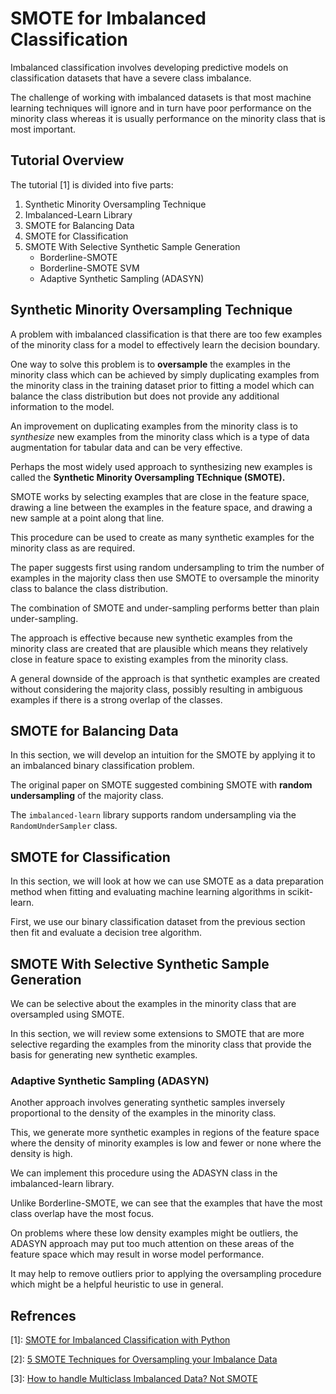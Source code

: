 # SMOTE for Imbalanced Classification

Imbalanced classification involves developing predictive models on classification datasets that have a severe class imbalance.

The challenge of working with imbalanced datasets is that most machine learning techniques will ignore and in turn have poor performance on the minority class whereas it is usually performance on the minority class that is most important.

## Tutorial Overview

The tutorial [1] is divided into five parts:

1. Synthetic Minority Oversampling Technique
2. Imbalanced-Learn Library
3. SMOTE for Balancing Data
4. SMOTE for Classification
5. SMOTE With Selective Synthetic Sample Generation
   - Borderline-SMOTE
   - Borderline-SMOTE SVM
   - Adaptive Synthetic Sampling (ADASYN)


## Synthetic Minority Oversampling Technique

A problem with imbalanced classification is that there are too few examples of the minority class for a model to effectively learn the decision boundary.

One way to solve this problem is to **oversample** the examples in the minority class which can be achieved by simply duplicating examples from the minority class in the training dataset prior to fitting a model which can balance the class distribution but does not provide any additional information to the model.

An improvement on duplicating examples from the minority class is to _synthesize_ new examples from the minority class which is a type of data augmentation for tabular data and can be very effective.

Perhaps the most widely used approach to synthesizing new examples is called the **Synthetic Minority Oversampling TEchnique  (SMOTE).**

SMOTE works by selecting examples that are close in the feature space, drawing a line between the examples in the feature space, and drawing a new sample at a point along that line.

This procedure can be used to create as many synthetic examples for the minority class as are required.

The paper suggests first using random undersampling to trim the number of examples in the majority class then use SMOTE to oversample the minority class to balance the class distribution.

The combination of SMOTE and under-sampling performs better than plain under-sampling.

The approach is effective because new synthetic examples from the minority class are created that are plausible which means they relatively close in feature space to existing examples from the minority class.

A general downside of the approach is that synthetic examples are created without considering the majority class, possibly resulting in ambiguous examples if there is a strong overlap of the classes.

## SMOTE for Balancing Data

In this section, we will develop an intuition for the SMOTE by applying it to an imbalanced binary classification problem.

The original paper on SMOTE suggested combining SMOTE with **random undersampling** of the majority class.

The `imbalanced-learn` library supports random undersampling via the `RandomUnderSampler` class.


## SMOTE for Classification

In this section, we will look at how we can use SMOTE as a data preparation method when fitting and evaluating machine learning algorithms in scikit-learn.

First, we use our binary classification dataset from the previous section then fit and evaluate a decision tree algorithm.


## SMOTE With Selective Synthetic Sample Generation

We can be selective about the examples in the minority class that are oversampled using SMOTE.

In this section, we will review some extensions to SMOTE that are more selective regarding the examples from the minority class that provide the basis for generating new synthetic examples.

### Adaptive Synthetic Sampling (ADASYN)

Another approach involves generating synthetic samples inversely proportional to the density of the examples in the minority class.

This, we generate more synthetic examples in regions of the feature space where the density of minority examples is low and fewer or none where the density is high.

We can implement this procedure using the ADASYN class in the imbalanced-learn library.

Unlike Borderline-SMOTE, we can see that the examples that have the most class overlap have the most focus.

On problems where these low density examples might be outliers, the ADASYN approach may put too much attention on these areas of the feature space which may result in worse model performance.

It may help to remove outliers prior to applying the oversampling procedure which might be a helpful heuristic to use in general.


## Refrences

[1]: [SMOTE for Imbalanced Classification with Python](https://machinelearningmastery.com/smote-oversampling-for-imbalanced-classification/)

[2]: [5 SMOTE Techniques for Oversampling your Imbalance Data](https://towardsdatascience.com/5-smote-techniques-for-oversampling-your-imbalance-data-b8155bdbe2b5?gi=29e5140d8e06)

[3]: [How to handle Multiclass Imbalanced Data? Not SMOTE](https://towardsdatascience.com/how-to-handle-multiclass-imbalanced-data-say-no-to-smote-e9a7f393c310)
